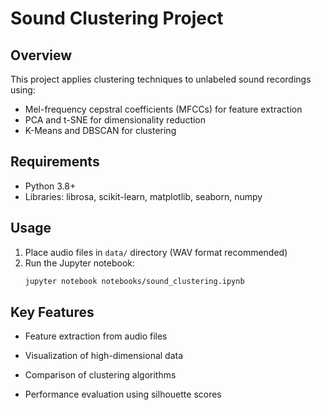 # Sound Clustering Project

## Overview
This project applies clustering techniques to unlabeled sound recordings using:
- Mel-frequency cepstral coefficients (MFCCs) for feature extraction
- PCA and t-SNE for dimensionality reduction
- K-Means and DBSCAN for clustering

## Requirements
- Python 3.8+
- Libraries: librosa, scikit-learn, matplotlib, seaborn, numpy

## Usage
1. Place audio files in `data/` directory (WAV format recommended)
2. Run the Jupyter notebook:
   ```bash
   jupyter notebook notebooks/sound_clustering.ipynb
   ```

## Key Features
- Feature extraction from audio files

- Visualization of high-dimensional data

- Comparison of clustering algorithms

- Performance evaluation using silhouette scores

